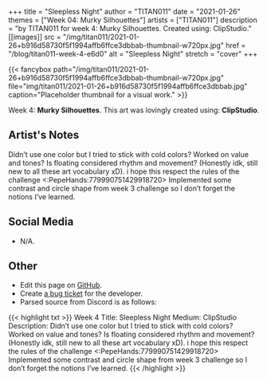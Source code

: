 +++
title =       "Sleepless Night"
author =      "TITAN011"
date =        "2021-01-26"
themes =      ["Week 04: Murky Silhouettes"]
artists =     ["TITAN011"]
description = "by TITAN011 for week 4: Murky Silhouettes. Created using: ClipStudio."
[[images]]
              src = "/img/titan011/2021-01-26+b916d58730f5f1994affb6ffce3dbbab-thumbnail-w720px.jpg"
              href = "/blog/titan011-week-4-e6d0"
              alt = "Sleepless Night"
              stretch = "cover"
+++


{{< fancybox path="/img/titan011/2021-01-26+b916d58730f5f1994affb6ffce3dbbab-thumbnail-w720px.jpg" file="img/titan011/2021-01-26+b916d58730f5f1994affb6ffce3dbbab.jpg" caption="Placeholder thumbnail for a visual work." >}}


Week 4: **Murky Silhouettes**. This art was lovingly created using: **ClipStudio**.

## Artist's Notes

Didn’t use one color but I tried to stick with cold colors? Worked on value and tones? Is floating considered rhythm and movement? (Honestly idk, still new to all these art vocabulary xD). i hope this respect the rules of the challenge <:PepeHands:779990751429918720>  Implemented some contrast and circle shape from week 3 challenge so I don’t forget the notions I’ve learned.

## Social Media

- N/A.

## Other

- Edit this page on [GitHub](https://github.com/teaminkling/web-refresh/edit/main/content/blog/titan011-week-4-e6d0.md).
- Create [a bug ticket](https://github.com/teaminkling/web-refresh/issues/new?assignees=&labels=bug&template=problem-report.md&title=) for the developer.
- Parsed source from Discord is as follows:

{{< highlight txt >}}
Week 4
Title: Sleepless Night
Medium: ClipStudio
Description: Didn’t use one color but I tried to stick with cold colors? Worked on value and tones? Is floating considered rhythm and movement? (Honestly idk, still new to all these art vocabulary xD). i hope this respect the rules of the challenge <:PepeHands:779990751429918720>  Implemented some contrast and circle shape from week 3 challenge so I don’t forget the notions I’ve learned.
{{< /highlight >}}